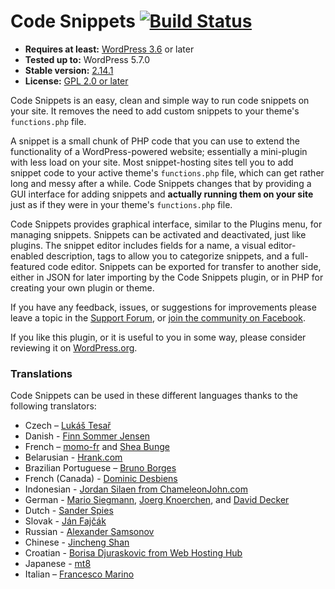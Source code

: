 # Code Snippets [![Build Status](https://api.travis-ci.org/sheabunge/code-snippets.svg?branch=develop)](https://travis-ci.org/sheabunge/code-snippets)

* __Requires at least:__ [WordPress 3.6](https://wordpress.org/download/) or later
* __Tested up to:__ WordPress 5.7.0
* __Stable version:__ [2.14.1](https://downloads.wordpress.org/plugin/code-snippets.latest-stable.zip)
* __License:__ [GPL 2.0 or later](license.txt)

Code Snippets is an easy, clean and simple way to run code snippets on your site. It removes the need to add custom snippets to your theme's `functions.php` file.

A snippet is a small chunk of PHP code that you can use to extend the functionality of a WordPress-powered website; essentially a mini-plugin with less load on your site.
Most snippet-hosting sites tell you to add snippet code to your active theme's `functions.php` file, which can get rather long and messy after a while.
Code Snippets changes that by providing a GUI interface for adding snippets and **actually running them on your site** just as if they were in your theme's `functions.php` file.

Code Snippets provides graphical interface, similar to the Plugins menu, for managing snippets. Snippets can be activated and deactivated, just like plugins. The snippet editor includes fields for a name, a visual editor-enabled description, tags to allow you to categorize snippets, and a full-featured code editor. Snippets can be exported for transfer to another side, either in JSON for later importing by the Code Snippets plugin, or in PHP for creating your own plugin or theme.

If you have any feedback, issues, or suggestions for improvements please leave a topic in the [Support Forum](https://wordpress.org/support/plugin/code-snippets), or [join the community on Facebook](https://facebook.com/groups/codesnippetsplugin).

If you like this plugin, or it is useful to you in some way, please consider reviewing it on [WordPress.org](https://wordpress.org/support/view/plugin-reviews/code-snippets).


### Translations

Code Snippets can be used in these different languages thanks to the following translators:

* Czech  – [Lukáš Tesař](mailto:lukastesar03@gmail.com)
* Danish - [Finn Sommer Jensen](https://profiles.wordpress.org/finnsommer/)
* French – [momo-fr](https://www.momofr.net/) and [Shea Bunge](https://sheabunge.com)
* Belarusian - [Hrank.com](https://www.hrank.com)
* Brazilian Portuguese – [Bruno Borges](http://brunoborges.info)
* French (Canada) - [Dominic Desbiens](https://www.dominicdesbiens.com/)
* Indonesian - [Jordan Silaen from ChameleonJohn.com](https://www.chameleonjohn.com/)
* German - [Mario Siegmann](https://web-alltag.de/), [Joerg Knoerchen](https://www.sensorgrafie.de/), and [David Decker](https://deckerweb.de)
* Dutch - [Sander Spies](https://github.com/sander1)
* Slovak - [Ján Fajčák](https://wp.sk)
* Russian - [Alexander Samsonov](http://www.wordpressplugins.ru/administration/code-snippets.html)
* Chinese - [Jincheng Shan](http://shanjincheng.com)
* Croatian - [Borisa Djuraskovic from Web Hosting Hub](https://www.webhostinghub.com/)
* Japanese - [mt8](https://mt8.biz/)
* Italian – [Francesco Marino](https://360fun.net)
